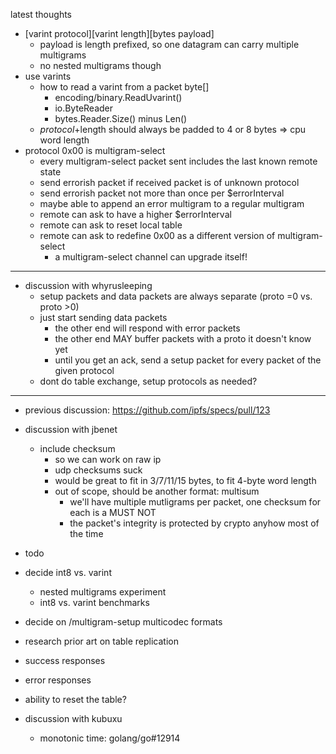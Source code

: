 latest thoughts
- [varint protocol][varint length][bytes payload]
  - payload is length prefixed, so one datagram can carry multiple multigrams
  - no nested multigrams though
- use varints
  - how to read a varint from a packet byte[]
    - encoding/binary.ReadUvarint()
    - io.ByteReader
    - bytes.Reader.Size() minus Len()
  - $protocol+$length should always be padded to 4 or 8 bytes => cpu word length
- protocol 0x00 is multigram-select
  - every multigram-select packet sent includes the last known remote state
  - send errorish packet if received packet is of unknown protocol
  - send errorish packet not more than once per $errorInterval
  - maybe able to append an error multigram to a regular multigram
  - remote can ask to have a higher $errorInterval
  - remote can ask to reset local table
  - remote can ask to redefine 0x00 as a different version of multigram-select
    - a multigram-select channel can upgrade itself!

---

- discussion with whyrusleeping
  - setup packets and data packets are always separate (proto =0 vs. proto >0)
  - just start sending data packets
    - the other end will respond with error packets
    - the other end MAY buffer packets with a proto it doesn't know yet
    - until you get an ack, send a setup packet for every packet of the given protocol
  - dont do table exchange, setup protocols as needed?

---

- previous discussion: https://github.com/ipfs/specs/pull/123
- discussion with jbenet
  - include checksum
    - so we can work on raw ip
    - udp checksums suck
    - would be great to fit in 3/7/11/15 bytes, to fit 4-byte word length
    - out of scope, should be another format: multisum
      - we'll have multiple mutligrams per packet, one checksum for each is a MUST NOT
      - the packet's integrity is protected by crypto anyhow most of the time
- todo
- decide int8 vs. varint
  - nested multigrams experiment
  - int8 vs. varint benchmarks
- decide on /multigram-setup multicodec formats
- research prior art on table replication
- success responses
- error responses
- ability to reset the table?


- discussion with kubuxu
  - monotonic time: golang/go#12914
